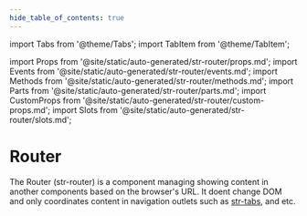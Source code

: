 ```yaml
---
hide_table_of_contents: true
---
```

import Tabs from '@theme/Tabs';
import TabItem from '@theme/TabItem';

import Props from '@site/static/auto-generated/str-router/props.md';
import Events from '@site/static/auto-generated/str-router/events.md';
import Methods from '@site/static/auto-generated/str-router/methods.md';
import Parts from '@site/static/auto-generated/str-router/parts.md';
import CustomProps from '@site/static/auto-generated/str-router/custom-props.md';
import Slots from '@site/static/auto-generated/str-router/slots.md';



# Router

The Router (str-router) is a component managing showing content in another components based on the browser's URL. It doent change DOM and only coordinates content in navigation outlets such as [str-tabs](../tabs), and etc.

  
<Props />
<Events />
<Methods />
<Parts />
<CustomProps />
<Slots />